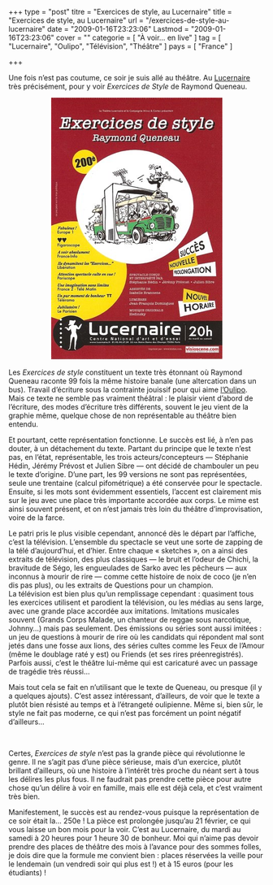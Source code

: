 +++
type = "post"
titre = "Exercices de style, au Lucernaire"
title = "Exercices de style, au Lucernaire"
url = "/exercices-de-style-au-lucernaire"
date = "2009-01-16T23:23:06"
Lastmod = "2009-01-16T23:23:06"
cover = ""
categorie = [ "À voir… en live" ]
tag = [ "Lucernaire", "Oulipo", "Télévision", "Théâtre" ]
pays = [ "France" ]

+++

<p>Une fois n&rsquo;est pas coutume, ce soir je suis allé au théâtre. Au <a href="http://www.lucernaire.fr/beta1/index.php">Lucernaire</a> très précisément, pour y voir <em>Exercices de Style</em> de Raymond Queneau. </p>
<p style="text-align: center;"><img class="alignnone size-full wp-image-1111" title="lucernaire" src="lucernaire.jpg" alt="lucernaire" width="337" height="515" /></p>
<p>Les <em>Exercices de style</em> constituent un texte très étonnant où Raymond Queneau raconte 99 fois la même histoire banale (une altercation dans un bus). Travail d&rsquo;écriture sous la contrainte jouissif pour qui aime <a href="http://www.oulipo.net/">l&rsquo;Oulipo</a>. Mais ce texte ne semble pas vraiment théâtral : le plaisir vient d&rsquo;abord de l&rsquo;écriture, des modes d&rsquo;écriture très différents, souvent le jeu vient de la graphie même, quelque chose de non représentable au théâtre bien entendu.</p>
<p>Et pourtant, cette représentation fonctionne. Le succès est lié, à n&rsquo;en pas douter, à un détachement du texte. Partant du principe que le texte n&rsquo;est pas, en l&rsquo;état, représentable, les trois acteurs/concepteurs — Stéphanie Hédin, Jérémy Prévost et Julien Sibre — ont décidé de chambouler un peu le texte d&rsquo;origine. D&rsquo;une part, les 99 versions ne sont pas représentées, seule une trentaine (calcul pifométrique) a été conservée pour le spectacle. Ensuite, si les mots sont évidemment essentiels, l&rsquo;accent est clairement mis sur le jeu avec une place très importante accordée aux corps. Le mime est ainsi souvent présent, et on n&rsquo;est jamais très loin du théâtre d&rsquo;improvisation, voire de la farce.</p>
<p>Le patri pris le plus visible cependant, annoncé dès le départ par l&rsquo;affiche, c&rsquo;est la télévision. L&rsquo;ensemble du spectacle se veut une sorte de zapping de la télé d&rsquo;aujourd&rsquo;hui, et d&rsquo;hier. Entre chaque &laquo;&nbsp;sketches&nbsp;&raquo;, on a ainsi des extraits de télévision, des plus classiques — le bruit et l&rsquo;odeur de Chichi, la bravitude de Ségo, les engueulades de Sarko avec les pêcheurs — aux inconnus à mourir de rire — comme cette histoire de noix de coco (je n&rsquo;en dis pas plus), ou les extraits de Questions pour un champion. La télévision est bien plus qu&rsquo;un remplissage cependant : quasiment tous les exercices utilisent et parodient la télévision, ou les médias au sens large, avec une grande place accordée aux imitations. Imitations musicales souvent (Grands Corps Malade, un chanteur de reggae sous narcotique, Johnny&#8230;) mais pas seulement. Des émissions ou séries sont aussi imitées : un jeu de questions à mourir de rire où les candidats qui répondent mal sont jetés dans une fosse aux lions, des séries cultes comme les Feux de l&rsquo;Amour (même le doublage raté y est) ou Friends (et ses rires préenregistrés). Parfois aussi, c&rsquo;est le théâtre lui-même qui est caricaturé avec un passage de tragédie très réussi&#8230;</p>
<p>Mais tout cela se fait en n&rsquo;utilisant que le texte de Queneau, ou presque (il y a quelques ajouts). C&rsquo;est assez intéressant, d&rsquo;ailleurs, de voir que le texte a plutôt bien résisté au temps et à l&rsquo;étrangeté oulipienne. Même si, bien sûr, le style ne fait pas moderne, ce qui n&rsquo;est pas forcément un point négatif d&rsquo;ailleurs&#8230;</p>
<p> </p>
<p>Certes, <em>Exercices de style</em> n&rsquo;est pas la grande pièce qui révolutionne le genre. Il ne s&rsquo;agit pas d&rsquo;une pièce sérieuse, mais d&rsquo;un exercice, plutôt brillant d&rsquo;ailleurs, où une histoire à l&rsquo;intérêt très proche du néant sert à tous les délires les plus fous. Il ne faudrait pas prendre cette pièce pour autre chose qu&rsquo;un délire à voir en famille, mais elle est déjà cela, et c&rsquo;est vraiment très bien.</p>
<p>Manifestement, le succès est au rendez-vous puisque la représentation de ce soir était la&#8230; 250e ! La pièce est prolongée jusqu&rsquo;au 21 février, ce qui vous laisse un bon mois pour la voir. C&rsquo;est au Lucernaire, du mardi au samedi à 20 heures pour 1 heure 30 de bonheur. Moi qui n&rsquo;aime pas devoir prendre des places de théâtre des mois à l&rsquo;avance pour des sommes folles, je dois dire que la formule me convient bien : places réservées la veille pour le lendemain (un vendredi soir qui plus est !) et à 15 euros (pour les étudiants) !</p>


